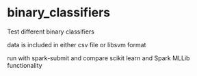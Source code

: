 # binary_classifiers
Test different binary classifiers

data is included in either csv file or libsvm format

run with spark-submit and compare scikit learn and Spark MLLib functionality

